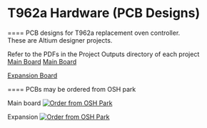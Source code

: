 # T962a Hardware (PCB Designs)
====
PCB designs for T962a replacement oven controller.  
These are Altium designer projects.  

Refer to the PDFs in the Project Outputs directory of each project  
<a href="https://github.com/podonoghue/T962a_Oven_Controller/blob/master/Hardware/T962a/Project%20Outputs%20for%20T962a/T962a.PDF">Main Board</img></a>
<a href="https://github.com/podonoghue/T962a_Oven_Controller/blob/master/PCB/T962a/Project%20Outputs%20for%20T962a/T962a.PDF">Main Board</img></a>

<a href="https://github.com/podonoghue/T962a_Oven_Controller/blob/master/Hardware/T962a_Panel/Project%20Outputs%20for%20T962a_Panel/T962a_Panel.PDF">Expansion Board</img></a>

====
PCBs may be ordered from OSH park

Main board
<a href="https://oshpark.com/shared_projects/gCzPtcDn"><img src="https://oshpark.com/assets/badge-5b7ec47045b78aef6eb9d83b3bac6b1920de805e9a0c227658eac6e19a045b9c.png" alt="Order from OSH Park"></img></a>

Expansion
<a href="https://oshpark.com/shared_projects/OPVRXS2r"><img src="https://oshpark.com/assets/badge-5b7ec47045b78aef6eb9d83b3bac6b1920de805e9a0c227658eac6e19a045b9c.png" alt="Order from OSH Park"></img></a>